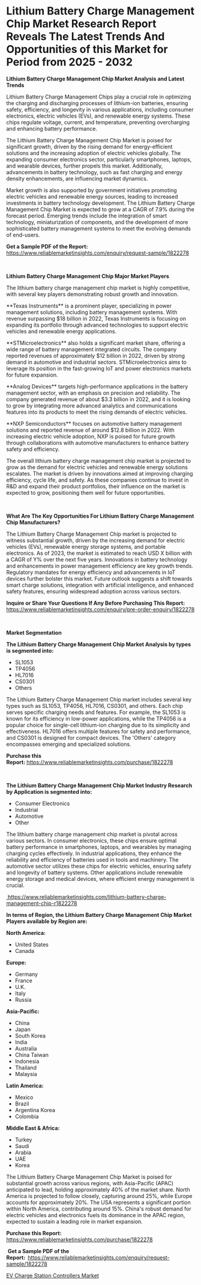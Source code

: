 <p><h1>Lithium Battery Charge Management Chip Market Research Report Reveals The Latest Trends And Opportunities of this Market for Period from 2025 - 2032</h1></p><p><strong>Lithium Battery Charge Management Chip Market Analysis and Latest Trends</strong></p>
<p><p>Lithium Battery Charge Management Chips play a crucial role in optimizing the charging and discharging processes of lithium-ion batteries, ensuring safety, efficiency, and longevity in various applications, including consumer electronics, electric vehicles (EVs), and renewable energy systems. These chips regulate voltage, current, and temperature, preventing overcharging and enhancing battery performance.</p><p>The Lithium Battery Charge Management Chip Market is poised for significant growth, driven by the rising demand for energy-efficient solutions and the increasing adoption of electric vehicles globally. The expanding consumer electronics sector, particularly smartphones, laptops, and wearable devices, further propels this market. Additionally, advancements in battery technology, such as fast charging and energy density enhancements, are influencing market dynamics.</p><p>Market growth is also supported by government initiatives promoting electric vehicles and renewable energy sources, leading to increased investments in battery technology development. The Lithium Battery Charge Management Chip Market is expected to grow at a CAGR of 7.9% during the forecast period. Emerging trends include the integration of smart technology, miniaturization of components, and the development of more sophisticated battery management systems to meet the evolving demands of end-users.</p></p>
<p><strong>Get a Sample PDF of the Report:&nbsp;</strong> <a href="https://www.reliablemarketinsights.com/enquiry/request-sample/1822278?utm_campaign=3196&utm_medium=2&utm_source=Github&utm_content=ia&utm_term=06042025&utm_id=lithium-battery-charge-management-chip">https://www.reliablemarketinsights.com/enquiry/request-sample/1822278</a></p>
<p>&nbsp;</p>
<p><strong>Lithium Battery Charge Management Chip Major Market Players</strong></p>
<p><p>The lithium battery charge management chip market is highly competitive, with several key players demonstrating robust growth and innovation. </p><p>**Texas Instruments** is a prominent player, specializing in power management solutions, including battery management systems. With revenue surpassing $18 billion in 2022, Texas Instruments is focusing on expanding its portfolio through advanced technologies to support electric vehicles and renewable energy applications.</p><p>**STMicroelectronics** also holds a significant market share, offering a wide range of battery management integrated circuits. The company reported revenues of approximately $12 billion in 2022, driven by strong demand in automotive and industrial sectors. STMicroelectronics aims to leverage its position in the fast-growing IoT and power electronics markets for future expansion.</p><p>**Analog Devices** targets high-performance applications in the battery management sector, with an emphasis on precision and reliability. The company generated revenue of about $3.3 billion in 2022, and it is looking to grow by integrating more advanced analytics and communications features into its products to meet the rising demands of electric vehicles.</p><p>**NXP Semiconductors** focuses on automotive battery management solutions and reported revenue of around $12.8 billion in 2022. With increasing electric vehicle adoption, NXP is poised for future growth through collaborations with automotive manufacturers to enhance battery safety and efficiency.</p><p>The overall lithium battery charge management chip market is projected to grow as the demand for electric vehicles and renewable energy solutions escalates. The market is driven by innovations aimed at improving charging efficiency, cycle life, and safety. As these companies continue to invest in R&D and expand their product portfolios, their influence on the market is expected to grow, positioning them well for future opportunities.</p></p>
<p>&nbsp;</p>
<p><strong>What Are The Key Opportunities For Lithium Battery Charge Management Chip Manufacturers?</strong></p>
<p><p>The Lithium Battery Charge Management Chip market is projected to witness substantial growth, driven by the increasing demand for electric vehicles (EVs), renewable energy storage systems, and portable electronics. As of 2023, the market is estimated to reach USD X billion with a CAGR of Y% over the next five years. Innovations in battery technology and enhancements in power management efficiency are key growth trends. Regulatory mandates for energy efficiency and advancements in IoT devices further bolster this market. Future outlook suggests a shift towards smart charge solutions, integration with artificial intelligence, and enhanced safety features, ensuring widespread adoption across various sectors.</p></p>
<p><strong>Inquire or Share Your Questions If Any Before Purchasing This Report:</strong> <a href="https://www.reliablemarketinsights.com/enquiry/pre-order-enquiry/1822278?utm_campaign=3196&utm_medium=2&utm_source=Github&utm_content=ia&utm_term=06042025&utm_id=lithium-battery-charge-management-chip">https://www.reliablemarketinsights.com/enquiry/pre-order-enquiry/1822278</a></p>
<p>&nbsp;</p>
<p><strong>Market Segmentation</strong></p>
<p><strong>The Lithium Battery Charge Management Chip Market Analysis by types is segmented into:</strong></p>
<p><ul><li>SL1053</li><li>TP4056</li><li>HL7016</li><li>CS0301</li><li>Others</li></ul></p>
<p><p>The Lithium Battery Charge Management Chip market includes several key types such as SL1053, TP4056, HL7016, CS0301, and others. Each chip serves specific charging needs and features. For example, the SL1053 is known for its efficiency in low-power applications, while the TP4056 is a popular choice for single-cell lithium-ion charging due to its simplicity and effectiveness. HL7016 offers multiple features for safety and performance, and CS0301 is designed for compact devices. The 'Others' category encompasses emerging and specialized solutions.</p></p>
<p><strong>Purchase this Report:&nbsp;</strong><a href="https://www.reliablemarketinsights.com/purchase/1822278?utm_campaign=3196&utm_medium=2&utm_source=Github&utm_content=ia&utm_term=06042025&utm_id=lithium-battery-charge-management-chip">https://www.reliablemarketinsights.com/purchase/1822278</a></p>
<p>&nbsp;</p>
<p><strong>The Lithium Battery Charge Management Chip Market Industry Research by Application is segmented into:</strong></p>
<p><ul><li>Consumer Electronics</li><li>Industrial</li><li>Automotive</li><li>Other</li></ul></p>
<p><p>The lithium battery charge management chip market is pivotal across various sectors. In consumer electronics, these chips ensure optimal battery performance in smartphones, laptops, and wearables by managing charging cycles effectively. In industrial applications, they enhance the reliability and efficiency of batteries used in tools and machinery. The automotive sector utilizes these chips for electric vehicles, ensuring safety and longevity of battery systems. Other applications include renewable energy storage and medical devices, where efficient energy management is crucial.</p></p>
<p><a href="https://www.reliablemarketinsights.com/lithium-battery-charge-management-chip-r1822278?utm_campaign=3196&utm_medium=2&utm_source=Github&utm_content=ia&utm_term=06042025&utm_id=lithium-battery-charge-management-chip">&nbsp;https://www.reliablemarketinsights.com/lithium-battery-charge-management-chip-r1822278</a></p>
<p><strong>In terms of Region, the Lithium Battery Charge Management Chip Market Players available by Region are:</strong></p>
<p>
    <p> <strong> North America: </strong>
        <ul>
            <li>United States</li>
            <li>Canada</li>
        </ul>
        </p> 
    <p> <strong> Europe: </strong>
        <ul>
            <li>Germany</li>
            <li>France</li>
            <li>U.K.</li>
            <li>Italy</li>
            <li>Russia</li>
        </ul>
        </p> 
    <p> <strong> Asia-Pacific: </strong>
        <ul>
            <li>China</li>
            <li>Japan</li>
            <li>South Korea</li>
            <li>India</li>
            <li>Australia</li>
            <li>China Taiwan</li>
            <li>Indonesia</li>
            <li>Thailand</li>
            <li>Malaysia</li>
        </ul>
        </p> 
    <p> <strong> Latin America: </strong>
        <ul>
            <li>Mexico</li>
            <li>Brazil</li>
            <li>Argentina Korea</li>
            <li>Colombia</li>
        </ul>
        </p> 
    <p> <strong> Middle East & Africa: </strong>
        <ul>
            <li>Turkey</li>
            <li>Saudi</li>
            <li>Arabia</li>
            <li>UAE</li>
            <li>Korea</li>
        </ul>
    </p>
    </p>
<p><p>The Lithium Battery Charge Management Chip Market is poised for substantial growth across various regions, with Asia-Pacific (APAC) anticipated to lead, holding approximately 40% of the market share. North America is projected to follow closely, capturing around 25%, while Europe accounts for approximately 20%. The USA represents a significant portion within North America, contributing around 15%. China's robust demand for electric vehicles and electronics fuels its dominance in the APAC region, expected to sustain a leading role in market expansion.</p></p>
<p><strong>Purchase this Report: </strong><a href="https://www.reliablemarketinsights.com/purchase/1822278?utm_campaign=3196&utm_medium=2&utm_source=Github&utm_content=ia&utm_term=06042025&utm_id=lithium-battery-charge-management-chip">https://www.reliablemarketinsights.com/purchase/1822278</a></p>
<p>&nbsp;<strong>Get a Sample PDF of the Report:&nbsp;&nbsp;</strong><a href="https://www.reliablemarketinsights.com/enquiry/request-sample/1822278?utm_campaign=3196&utm_medium=2&utm_source=Github&utm_content=ia&utm_term=06042025&utm_id=lithium-battery-charge-management-chip">https://www.reliablemarketinsights.com/enquiry/request-sample/1822278</a></p>
<p><strong></strong></p>
<p><p><a href="https://github.com/bulkagumanvv/Market-Research-Report-List-1/blob/main/ev-charge-station-controllers-market.md?utm_campaign=3196&utm_medium=2&utm_source=Github&utm_content=ia&utm_term=06042025&utm_id=lithium-battery-charge-management-chip">EV Charge Station Controllers Market</a></p></p>